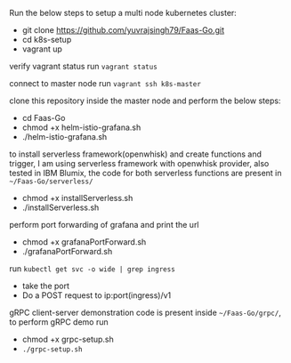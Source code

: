 Run the below steps to setup a multi node kubernetes cluster:

- git clone https://github.com/yuvrajsingh79/Faas-Go.git
- cd k8s-setup
- vagrant up

verify vagrant status run `vagrant status`

connect to master node run
`vagrant ssh k8s-master`

clone this repository inside the master node and perform the below steps:

- cd Faas-Go
- chmod +x helm-istio-grafana.sh
- ./helm-istio-grafana.sh

to install serverless framework(openwhisk) and create functions and trigger,
I am using serverless framework with openwhisk provider, also tested in IBM Blumix,
the code for both serverless functions are present in `~/Faas-Go/serverless/`

- chmod +x installServerless.sh
- ./installServerless.sh

perform port forwarding of grafana and print the url

- chmod +x grafanaPortForward.sh
- ./grafanaPortForward.sh

run `kubectl get svc -o wide | grep ingress`

- take the port
- Do a POST request to ip:port(ingress)/v1

gRPC client-server demonstration code is present inside `~/Faas-Go/grpc/`,
to perform gRPC demo run

- chmod +x grpc-setup.sh
- `./grpc-setup.sh`
